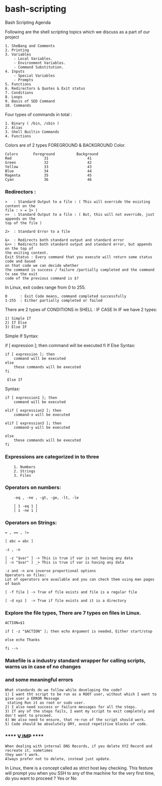 # bash-scripting

Bash Scripting Agenda

Following are the shell scripting topics which we discuss as a part of our project
```
1. SheBang and Comments
2. Printing
3. Variables
    - Local Variables.
    - Environment Variables.
    - Command Substitution.
4. Inputs
    - Special Variables
    - Prompts
5. Functions
6. Redirectors & Quotes & Exit status 
7. Conditions
8. Loops
9. Basis of SED Command
10. Commands
```

Four types of commands in total :
```
1. Binary ( /bin, /sbin )
2. Alias 
3. Shell Builtin Commands
4. Functions
```

Colors are of 2 types FOREGROUND & BACKGROUND Color.
```
Colors       Foreground          Background
Red               31                  41
Green             32                  42
Yellow            33                  43
Blue              34                  44
Magenta           35                  45
Cyan              36                  46
```

### Redirectors :
```
>   : Standard Output to a file : ( This will override the existing content on the 
file : > = 1> )
>>  : Standard Output to a file : ( But, this will not override, just appends on the
top of the file )

2>  : Standard Error to a file  

&>  : Redirects both standard output and standard error
&>> : Redirects both standard output and standard error, but appends on the top of 
the exiting content.
Exit Status : Every command that you execute will return some status code and based
on that code we can decide whether 
the command is success / failure /partially completed and the command to see the exit
code of the previous command is $?
```

In Linux, exit codes range from 0 to 255.
```
0      : Exit Code means, command completed successfully
1-255  : Either partially completed or failed 
```

There are 2 types of CONDITIONS in SHELL :
IF
CASE
In IF we have 2 types:
```
1) Simple If
2) If Else 
3) Else IF
```

Simple If
Syntax:

if [ expression ]; then
    command will be executed
fi 
If Else
Syntax:
```
if [ expression ]; then
    command will be executed
else
    these commands will be executed
fi 

 Else If
 ```
Syntax:
```
if [ expression1 ]; then
    command will be executed

elif [ expression2 ]; then 
    command-x will be executed

elif [ expression3 ]; then 
    command-y will be executed

else
    these commands will be executed
fi 
```


### Expressions are categorized in to three
```
    1. Numbers
    2. Strings
    3. Files
```

### Operators on numbers:
```
    -eq , -ne , -gt, -ge, -lt, -le

    [ 1 -eq 1 ] 
    [ 1 -ne 1 ]
```

### Operators on Strings:
```
= , == , !=

[ abc = abc ]

-z , -n 

[ -z "$var" ] -> This is true if var is not having any data
[ -n "$var" ] _> This is true if var is having any data

-z and -n are inverse proportional options
Operators on files:
Lot of operators are available and you can check them using man pages of bash 

[ -f file ] -> True of file exists and file is a regular file 

[ -d xyz ]  -> True if file exists and it is a directory
```

### Explore the file types, There are 7 types on files in Linux.
```
ACTION=$1

if [ -z "$ACTION" ]; then echo Argument is needed, Either start/stop

else echo Thanks

fi -->
```

### Makefile is a industry standard wrapper for calling scripts, warns us in case of no changes
### and some meaningful errors
```
What standards do we follow while developing the code?
1) I want tht script to be run as a ROOT user, without which I want to give user a ERROR Message
 stating Run it as root or sudo user. 
2) I also need success or failure messages for all the steps.
3) If any of the steps fails, I want my script to exit completely and don't want to proceed.
4) We also need to ensure, that re-run of the script should work.
5) Code should be absolutely DRY, avoid repetitive blocks of code.
```

### **** V.IMP ****
```
When dealing with internal DNS Records, if you delete XYZ Record and recreate it, sometimes
they won't work.
Always prefer not to delete, instead just update.
```
In Linux, there is a concept called as strict host key checking. This festure will prompt you
when you SSH to any of the machine for the very first time, do you want to proceed ? Yes or No

